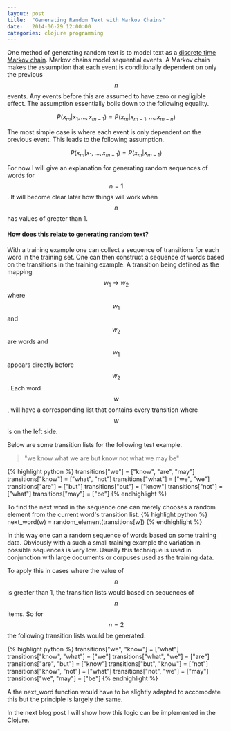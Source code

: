 ```yaml
---
layout: post
title:  "Generating Random Text with Markov Chains"
date:   2014-06-29 12:00:00
categories: clojure programming 
---
```


One method of generating random text is to model text as a [discrete time Markov chain](http://en.wikipedia.org/wiki/Markov_chain). Markov chains model sequential events. A Markov chain makes the assumption that each event is conditionally dependent on only the previous $$n$$ events. Any events before this are assumed to have zero or negligible effect. The assumption essentially boils down to the following equality.

$$
P(x_m|x_1,\ldots,x_{m-1}) = P(x_m|x_{m-1},\ldots,x_{m-n})
$$

The most simple case is where each event is only dependent on the previous event. This leads to the following assumption.

$$
P(x_m|x_1,\ldots,x_{m-1}) = P(x_m|x_{m-1})
$$

For now I will give an explanation for generating random sequences of words for $$n=1$$. It will become clear later how things will work when $$n$$ has values of greater than 1. 

#### How does this relate to generating random text?
With a training example one can collect a sequence of transitions for each word in the training set. One can then construct a sequence of words based on the transitions in the training example. A transition being defined as the mapping $$w_1 \rightarrow w_2$$ where $$w_1$$ and $$w_2$$ are words and $$w_1$$ appears directly before $$w_2$$. Each word $$w$$, will have a corresponding list that contains every transition where $$w$$ is on the left side.

Below are some transition lists for the following test example.

>"we know what we are but know not what we may be"

{% highlight python %}
transitions["we"] = ["know", "are", "may"] 
transitions["know"] = ["what", "not"]
transitions["what"] = ["we", "we"]
transitions["are"] = ["but"]
transitions["but"] = ["know"]
transitions["not"] = ["what"]
transitions["may"] = ["be"]
{% endhighlight %}

To find the next word in the sequence one can merely chooses a random element from the current word's transition list.
{% highlight python %}
next_word(w) = random_element(transitions[w])
{% endhighlight %}

In this way one can a random sequence of words based on some training data. Obviously with a such a small training example the variation in possible sequences is very low. Usually this technique is used in conjunction with large documents or corpuses used as the training data.

To apply this in cases where the value of $$n$$ is greater than 1, the transition lists would based on sequences of $$n$$ items. So for $$n = 2$$ the following transition lists would be generated.

{% highlight python %}
transitions["we", "know"] = ["what"] 
transitions["know", "what"] = ["we"]
transitions["what", "we"] = ["are"]
transitions["are", "but"] = ["know"]
transitions["but", "know"] = ["not"]
transitions["know", "not"] = ["what"]
transitions["not", "we"] = ["may"]
transitions["we", "may"] = ["be"]
{% endhighlight %}

A the next_word function would have to be slightly adapted to accomodate this but the principle is largely the same.

In the next blog post I will show how this logic can be implemented in the [Clojure](http://www.clojure.org).
